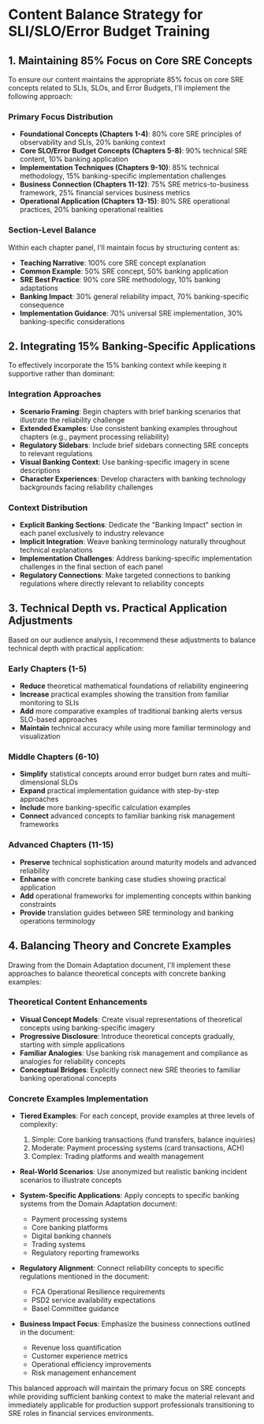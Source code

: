 # Content Balance Strategy for SLI/SLO/Error Budget Training

## 1. Maintaining 85% Focus on Core SRE Concepts

To ensure our content maintains the appropriate 85% focus on core SRE concepts related to SLIs, SLOs, and Error Budgets, I'll implement the following approach:

### Primary Focus Distribution
- **Foundational Concepts (Chapters 1-4)**: 80% core SRE principles of observability and SLIs, 20% banking context
- **Core SLO/Error Budget Concepts (Chapters 5-8)**: 90% technical SRE content, 10% banking application
- **Implementation Techniques (Chapters 9-10)**: 85% technical methodology, 15% banking-specific implementation challenges
- **Business Connection (Chapters 11-12)**: 75% SRE metrics-to-business framework, 25% financial services business metrics
- **Operational Application (Chapters 13-15)**: 80% SRE operational practices, 20% banking operational realities

### Section-Level Balance
Within each chapter panel, I'll maintain focus by structuring content as:
- **Teaching Narrative**: 100% core SRE concept explanation
- **Common Example**: 50% SRE concept, 50% banking application
- **SRE Best Practice**: 90% core SRE methodology, 10% banking adaptations
- **Banking Impact**: 30% general reliability impact, 70% banking-specific consequence
- **Implementation Guidance**: 70% universal SRE implementation, 30% banking-specific considerations

## 2. Integrating 15% Banking-Specific Applications

To effectively incorporate the 15% banking context while keeping it supportive rather than dominant:

### Integration Approaches
- **Scenario Framing**: Begin chapters with brief banking scenarios that illustrate the reliability challenge
- **Extended Examples**: Use consistent banking examples throughout chapters (e.g., payment processing reliability)
- **Regulatory Sidebars**: Include brief sidebars connecting SRE concepts to relevant regulations
- **Visual Banking Context**: Use banking-specific imagery in scene descriptions
- **Character Experiences**: Develop characters with banking technology backgrounds facing reliability challenges

### Context Distribution
- **Explicit Banking Sections**: Dedicate the "Banking Impact" section in each panel exclusively to industry relevance
- **Implicit Integration**: Weave banking terminology naturally throughout technical explanations
- **Implementation Challenges**: Address banking-specific implementation challenges in the final section of each panel
- **Regulatory Connections**: Make targeted connections to banking regulations where directly relevant to reliability concepts

## 3. Technical Depth vs. Practical Application Adjustments

Based on our audience analysis, I recommend these adjustments to balance technical depth with practical application:

### Early Chapters (1-5)
- **Reduce** theoretical mathematical foundations of reliability engineering
- **Increase** practical examples showing the transition from familiar monitoring to SLIs
- **Add** more comparative examples of traditional banking alerts versus SLO-based approaches
- **Maintain** technical accuracy while using more familiar terminology and visualization

### Middle Chapters (6-10)
- **Simplify** statistical concepts around error budget burn rates and multi-dimensional SLOs
- **Expand** practical implementation guidance with step-by-step approaches
- **Include** more banking-specific calculation examples
- **Connect** advanced concepts to familiar banking risk management frameworks

### Advanced Chapters (11-15)
- **Preserve** technical sophistication around maturity models and advanced reliability
- **Enhance** with concrete banking case studies showing practical application
- **Add** operational frameworks for implementing concepts within banking constraints
- **Provide** translation guides between SRE terminology and banking operations terminology

## 4. Balancing Theory and Concrete Examples

Drawing from the Domain Adaptation document, I'll implement these approaches to balance theoretical concepts with concrete banking examples:

### Theoretical Content Enhancements
- **Visual Concept Models**: Create visual representations of theoretical concepts using banking-specific imagery
- **Progressive Disclosure**: Introduce theoretical concepts gradually, starting with simple applications
- **Familiar Analogies**: Use banking risk management and compliance as analogies for reliability concepts
- **Conceptual Bridges**: Explicitly connect new SRE theories to familiar banking operational concepts

### Concrete Examples Implementation
- **Tiered Examples**: For each concept, provide examples at three levels of complexity:
  1. Simple: Core banking transactions (fund transfers, balance inquiries)
  2. Moderate: Payment processing systems (card transactions, ACH)
  3. Complex: Trading platforms and wealth management
  
- **Real-World Scenarios**: Use anonymized but realistic banking incident scenarios to illustrate concepts
- **System-Specific Applications**: Apply concepts to specific banking systems from the Domain Adaptation document:
  - Payment processing systems
  - Core banking platforms
  - Digital banking channels
  - Trading systems
  - Regulatory reporting frameworks

- **Regulatory Alignment**: Connect reliability concepts to specific regulations mentioned in the document:
  - FCA Operational Resilience requirements
  - PSD2 service availability expectations
  - Basel Committee guidance

- **Business Impact Focus**: Emphasize the business connections outlined in the document:
  - Revenue loss quantification
  - Customer experience metrics
  - Operational efficiency improvements
  - Risk management enhancement

This balanced approach will maintain the primary focus on SRE concepts while providing sufficient banking context to make the material relevant and immediately applicable for production support professionals transitioning to SRE roles in financial services environments.